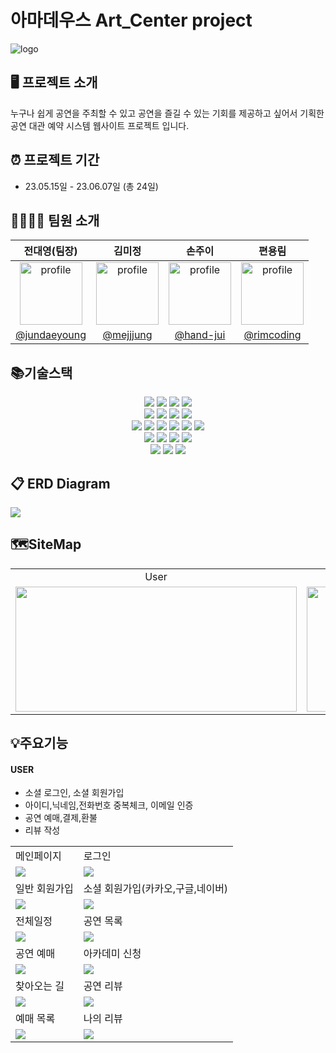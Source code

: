 # 아마데우스 Art_Center project
![logo](https://github.com/jundaeyoung/art_center/assets/124986563/5fe5e804-b1b0-4532-a0a7-162e1334183f)

## 🖥️ 프로젝트 소개 
누구나 쉽게 공연을 주최할 수 있고 공연을 즐길 수 있는 기회를 제공하고 싶어서 기획한 
<br>공연 대관 예약 시스템 웹사이트 프로젝트 입니다. 

## ⏰ 프로젝트 기간
- 23.05.15일 - 23.06.07일 (총 24일)

## 👨‍👩‍👧‍👦 팀원 소개
|                                                 전대영(팀장)                                                  |                                                 김미정                                                  |                                                                          손주이                                                                          |                                                 편용림                                                  |
| :-----------------------------------------------------------------------------------------------------: | :-----------------------------------------------------------------------------------------------------: | :------------------------------------------------------------------------------------------------------------------------------------------------------: | :-----------------------------------------------------------------------------------------------------: |
|<img src="https://avatars.githubusercontent.com/u/124985700?v=4" alt="profile" width="100" height="100"> | <img src="https://avatars.githubusercontent.com/u/124986563?v=4" alt="profile" width="100" height="100"> | <img src="https://avatars.githubusercontent.com/u/124986221?v=4" alt="profile" width="100" height="100"> | <img src="https://avatars.githubusercontent.com/u/123707796?v=4" alt="profile" width="100" height="100"> |
|                                   [@jundaeyoung](https://github.com/jundaeyoung)                                   |                                 [@mejjjung](https://github.com/mejjjung)                                 |                                                        [@hand-jui](https://github.com/hand-jui)                                                         |                              [@rimcoding](https://github.com/rimcoding)                              |
 
## 📚기술스택
<div align=center> 
  <img src="https://img.shields.io/badge/kakao API-FFCD00?style=for-the-badge&logo=kakao&logoColor=white">
  <img src="https://img.shields.io/badge/Google API-4285F4?style=for-the-badge&logo=google&logoColor=white">
  <img src="https://img.shields.io/badge/naver API-03C75A?style=for-the-badge&logo=naver&logoColor=white">
 <img src="https://img.shields.io/badge/nurigo-EF8D1D?style=for-the-badge&logo=&logoColor=white">
  <br>
  <img src="https://img.shields.io/badge/H2 Database-F6F722?style=for-the-badge&logo=&logoColor=white">
  <img src="https://img.shields.io/badge/springboot-6DB33F?style=for-the-badge&logo=springboot&logoColor=white">
  <img src="https://img.shields.io/badge/gradle-02303A?style=for-the-badge&logo=gradle&logoColor=white">
  <img src="https://img.shields.io/badge/apache tomcat-F8DC75?style=for-the-badge&logo=apachetomcat&logoColor=white">
  <br>
  
  <img src="https://img.shields.io/badge/java-007396?style=for-the-badge&logo=java&logoColor=white">
  <img src="https://img.shields.io/badge/mysql-4479A1?style=for-the-badge&logo=mysql&logoColor=white"> 
  <img src="https://img.shields.io/badge/css-1572B6?style=for-the-badge&logo=css3&logoColor=white"> 
  <img src="https://img.shields.io/badge/javascript-F7DF1E?style=for-the-badge&logo=javascript&logoColor=black"> 
  <img src="https://img.shields.io/badge/jquery-0769AD?style=for-the-badge&logo=jquery&logoColor=white">
  <img src="https://img.shields.io/badge/html5-E34F26?style=for-the-badge&logo=html5&logoColor=white">
  <br>
  
  <img src="https://img.shields.io/badge/bootstrap-7952B3?style=for-the-badge&logo=bootstrap&logoColor=white">
  <img src="https://img.shields.io/badge/chart.js-FF6384?style=for-the-badge&logo=chart.js&logoColor=white"> 
  <img src="https://img.shields.io/badge/github-181717?style=for-the-badge&logo=github&logoColor=white">
  <img src="https://img.shields.io/badge/git-F05032?style=for-the-badge&logo=git&logoColor=white">
  <br>

  <img src="https://img.shields.io/badge/sourcetree-0052CC?style=for-the-badge&logo=sourcetree&logoColor=white"> 
  <img src="https://img.shields.io/badge/jira-0052CC?style=for-the-badge&logo=jirasoftware&logoColor=white">
 <img src="https://img.shields.io/badge/JSP-492559?style=for-the-badge&logo=&logoColor=white">
  <br>
</div>

## 📋 ERD Diagram
<img src="https://github.com/jundaeyoung/art_center/assets/124986563/d83c7156-6af8-40ed-8603-4fd657f93374">

## 🗺SiteMap
<table>
<tr>
 <td align=center>User</td>
 <td align=center>Manager</td>
 <td align=center>Admin</td>
 </tr>
<tr>
<td><img src="https://github.com/jundaeyoung/art_center/assets/124986563/d8496809-d174-47b3-86bc-e5670ae06a3f" width="450" height="200"></td>
<td><img src="https://github.com/jundaeyoung/art_center/assets/124986563/daa14bf0-58e9-40ee-8f4c-52c14a602e3f" width="450" height="200"></td>
<td><img src="https://github.com/jundaeyoung/art_center/assets/124986563/31a07b96-ef85-41de-82df-815d2d271a73" width="450" height="200"></td>
</tr>
</table>

## 💡주요기능
#### USER
- 소셜 로그인, 소셜 회원가입
- 아이디,닉네임,전화번호 중복체크, 이메일 인증
- 공연 예매,결제,환불
- 리뷰 작성
<table>
<tr>
  <td>메인페이지</td>
  <td>로그인</td>
</tr>
<tr>
  <td><img src="https://github.com/jundaeyoung/art_center/assets/124986563/537969bc-9f92-48b4-bc89-b363d4ce04c7"></td>
  <td><img src="https://github.com/jundaeyoung/art_center/assets/124986563/90f62da0-a85a-4b2f-add9-da0414ab17c7"></td>
</tr>
<tr>
  <td>일반 회원가입</td>
  <td>소셜 회원가입(카카오,구글,네이버)</td>
</tr>
<tr>
  <td><img src="https://github.com/jundaeyoung/art_center/assets/124986563/e9bb98ba-b64b-4b49-8330-905008251235"></td>
  <td><img src="https://github.com/jundaeyoung/art_center/assets/124986563/5bba2278-9f0c-42bc-a6a7-c6aac6266842"></td>
</tr>
<tr>
  <td>전체일정</td>
  <td>공연 목록</td>
</tr>
<tr>
  <td><img src="https://github.com/jundaeyoung/art_center/assets/124986563/2e59c2ef-a02a-4310-939e-234048163e0e"></td>
  <td><img src="https://github.com/jundaeyoung/art_center/assets/124986563/15ec64ec-b666-4597-af1a-c70dd94984d9"></td>
</tr>
<tr>
  <td>공연 예매</td>
  <td>아카데미 신청</td>
</tr>
<tr>
  <td><img src="https://github.com/jundaeyoung/art_center/assets/124986563/e4eb4158-c29e-44fd-9ead-8da81cc0c91e"></td>
  <td><img src="https://github.com/jundaeyoung/art_center/assets/124986563/5d9ede8e-5557-4eb7-b902-ac66cc16b0bf"></td>
</tr>
<tr>
  <td>찾아오는 길</td>
  <td>공연 리뷰</td>
</tr>
<tr>
  <td><img src="https://github.com/jundaeyoung/art_center/assets/124986563/2b53d42f-b534-49e0-a51b-64d4cd0375d6"></td>
  <td><img src="https://github.com/jundaeyoung/art_center/assets/124986563/eebd4eda-a5a2-4aea-bf36-f2ac0bab03dd"></td>
</tr>
<tr>
  <td>예매 목록</td>
  <td>나의 리뷰</td>
</tr>
<tr>
  <td><img src="https://github.com/jundaeyoung/art_center/assets/124986563/64f9116b-1f1b-496e-9597-84d1e9c3278c"></td>
  <td><img src="https://github.com/jundaeyoung/art_center/assets/124986563/48cbde90-b4fb-4672-9f1a-ef4fa7eba586"></td>
</tr>
</table>











